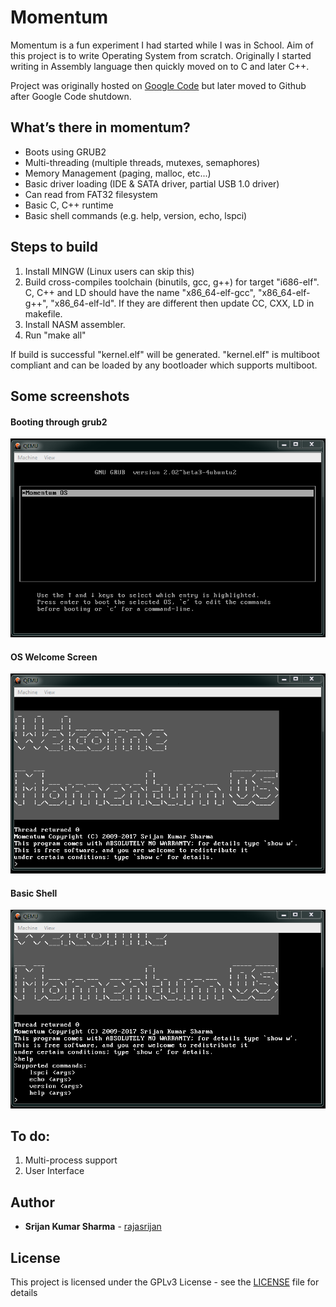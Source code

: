 # Momentum
Momentum is a fun experiment I had started while I was in School. Aim of this project is to write Operating System from scratch. 
Originally I started writing in Assembly language then quickly moved on to C and later C++. 

Project was originally hosted on [Google Code](https://code.google.com/p/momentum/) but later moved to Github after Google Code shutdown.

## What’s there in momentum?
* Boots using GRUB2
* Multi-threading (multiple threads, mutexes, semaphores)
* Memory Management (paging, malloc, etc...)
* Basic driver loading (IDE & SATA driver, partial USB 1.0 driver)
* Can read from FAT32 filesystem
* Basic C, C++ runtime
* Basic shell commands (e.g. help, version, echo, lspci)

## Steps to build
1. Install MINGW (Linux users can skip this)
2. Build cross-compiles toolchain (binutils, gcc, g++) for target "i686-elf". C, C++ and LD should have the name "x86_64-elf-gcc", "x86_64-elf-g++", "x86_64-elf-ld". If they are different then update CC, CXX, LD in makefile.
3. Install NASM assembler.
4. Run "make all"

If build is successful "kernel.elf" will be generated. "kernel.elf" is multiboot compliant and can be loaded by any bootloader which supports multiboot.

## Some screenshots
#### Booting through grub2
![Startup](/images/startup.PNG)
#### OS Welcome Screen
![Welcome](/images/welcome.PNG)
#### Basic Shell
![Shell](/images/termanal.PNG)

## To do:
1. Multi-process support
2. User Interface

## Author

* **Srijan Kumar Sharma** - [rajasrijan](https://github.com/rajasrijan)

## License

This project is licensed under the GPLv3 License - see the [LICENSE](LICENSE) file for details
